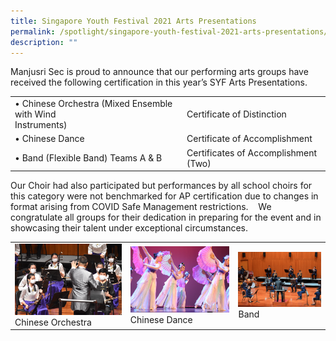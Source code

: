 ```yaml
---
title: Singapore Youth Festival 2021 Arts Presentations
permalink: /spotlight/singapore-youth-festival-2021-arts-presentations/
description: ""
---
```

Manjusri Sec is proud to announce that our performing arts groups have received the following certification in this year’s SYF Arts Presentations.


|                          |                               |
|---------------|--------------------|
| • Chinese Orchestra (Mixed Ensemble with Wind <br>   Instruments) | Certificate of Distinction           |
| • Chinese Dance                                                   | Certificate of Accomplishment        |
| • Band (Flexible Band) Teams A & B                                | Certificates of Accomplishment (Two) |


Our Choir had also participated but performances by all school choirs for this category were not benchmarked for AP certification due to changes in format arising from COVID Safe Management restrictions.    We congratulate all groups for their dedication in preparing for the event and in showcasing their talent under exceptional circumstances.

|   |   |   |
|---|---|---|
| <img src="/images/Spotlight/syf1.png" style="width:100%">  Chinese Orchestra	 |  <img src="/images/Spotlight/syf2.png" style="width:100%"> Chinese Dance 	   |  ![](/images/Spotlight/syf3.png) Band   |